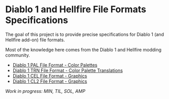 # Diablo 1 and Hellfire File Formats Specifications

The goal of this project is to provide precise specifications for Diablo 1 (and Hellfire add-on) file formats.

Most of the knowledge here comes from the Diablo 1 and Hellfire modding community.

- [Diablo 1 PAL File Format - Color Palettes](PAL.md)
- [Diablo 1 TRN File Format - Color Palette Translations](TRN.md)
- [Diablo 1 CEL File Format - Graphics](CEL.md)
- [Diablo 1 CL2 File Format - Graphics](CL2.md)

*Work in progress: MIN, TIL, SOL, AMP*
